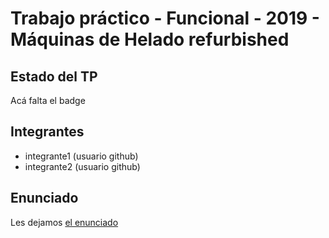 # Trabajo práctico - Funcional - 2019 - Máquinas de Helado refurbished

## Estado del TP

Acá falta el badge

## Integrantes

- integrante1 (usuario github)
- integrante2 (usuario github)

## Enunciado

Les dejamos [el enunciado](https://docs.google.com/document/d/1Gw9G9jCsMJxWTdqUUkWB5osr-srm8B8sb0O_obuFDxA/edit)
